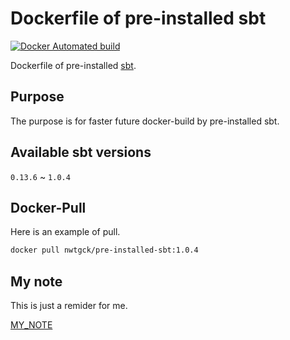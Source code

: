 # Dockerfile of pre-installed sbt

[![Docker Automated build](https://img.shields.io/docker/automated/nwtgck/pre-installed-sbt.svg)](https://hub.docker.com/r/nwtgck/pre-installed-sbt/)

Dockerfile of pre-installed [sbt](http://www.scala-sbt.org/).

## Purpose

The purpose is for faster future docker-build by pre-installed sbt.

## Available sbt versions

`0.13.6` ~ `1.0.4`

## Docker-Pull

Here is an example of pull.

```bash
docker pull nwtgck/pre-installed-sbt:1.0.4
```

## My note

This is just a remider for me.

[MY_NOTE](MYNOTE.md) 
